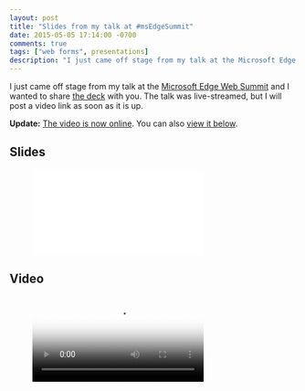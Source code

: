 ```yaml
---
layout: post
title: "Slides from my talk at #msEdgeSummit"
date: 2015-05-05 17:14:00 -0700
comments: true
tags: ["web forms", presentations]
description: "I just came off stage from my talk at the Microsoft Edge Web Summit and I wanted to share the deck with you. The talk was live-streamed, but I will post a video link as soon as it is up."
---
```


I just came off stage from my talk at the [Microsoft Edge Web Summit](https://channel9.msdn.com/Events/WebPlatformSummit/2015) and I wanted to share [the deck](/notebook/slides-from-my-talk-at-number-msedgesummit/#figure-2015-05-05-01) with you. The talk was live-streamed, but I will post a video link as soon as it is up.

**Update:** [The video is now online](https://channel9.msdn.com/Events/WebPlatformSummit/2015/Falling-in-love-with-forms). You can also [view it below](/notebook/slides-from-my-talk-at-number-msedgesummit/#figure-2015-05-05-02).

<!-- more -->

## Slides

<figure class="video-embed video-embed--16x9" id="figure-2015-05-05-01">  
<iframe class="video-embed__video" src="//www.slideshare.net/slideshow/embed_code/key/H1xKkpN0KIoXq3" frameborder="0"></iframe>  
</figure>

## Video

<figure class="video-embed video-embed--16x9" id="figure-2015-05-05-02">  
<video class="video-embed__video" poster="//sec.ch9.ms/sessions/websummit/2015/GA05-LG.jpg" controls="">
<source src="//video.ch9.ms/sessions/websummit/2015/GA05.mp4">
<p>Download it: <a href="//video.ch9.ms/sessions/websummit/2015/GA05.mp4" download>High Quality MP4</a> or <a href="//video.ch9.ms/sessions/websummit/2015/GA05-mobile.mp4" download>Low Quality MP4</a></p>
</video>
</figure>
